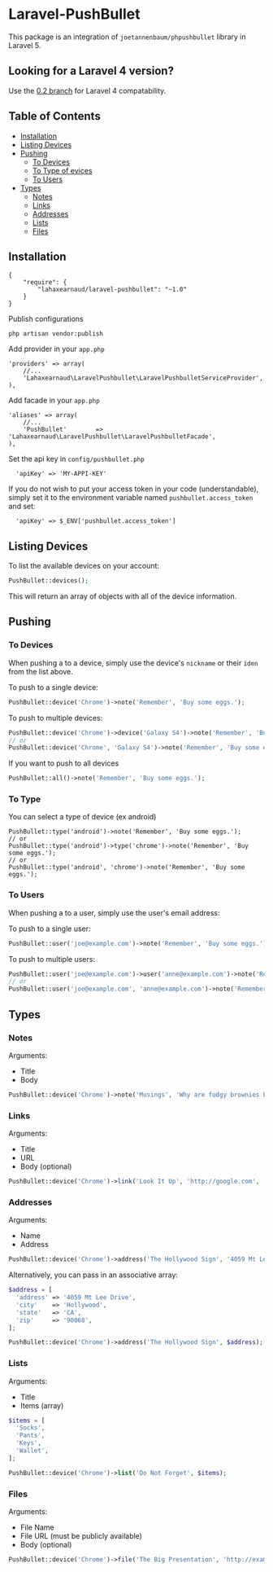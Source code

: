 # Laravel-PushBullet

This package is an integration of `joetannenbaum/phpushbullet` library in Laravel 5.

## Looking for a Laravel 4 version?

Use the [0.2 branch](https://github.com/lahaxearnaud/laravel-pushbullet/tree/v0.2) for Laravel 4 compatability.

## Table of Contents

+ [Installation](#installation)
+ [Listing Devices](#listing-devices)
+ [Pushing](#pushing)
  + [To Devices](#to-devices)
  + [To Type of evices](#to-type)
  + [To Users](#to-users)
+ [Types](#types)
  + [Notes](#notes)
  + [Links](#links)
  + [Addresses](#addresses)
  + [Lists](#lists)
  + [Files](#files)

## Installation


```
{
    "require": {
        "lahaxearnaud/laravel-pushbullet": "~1.0"
    }
}
```

Publish configurations

```
php artisan vendor:publish

```

Add provider in your `app.php`


```
'providers' => array(
    //...
    'Lahaxearnaud\LaravelPushbullet\LaravelPushbulletServiceProvider',
),

```

Add facade in your `app.php`


```
'aliases' => array(
    //...
    'PushBullet'        => 'Lahaxearnaud\LaravelPushbullet\LaravelPushbulletFacade',
),

```

Set the api key in `config/pushbullet.php`

```
  'apiKey' => 'MY-APPI-KEY'
```

If you do not wish to put your access token in your code (understandable), simply set it to the environment variable named `pushbullet.access_token` and set:

```
  'apiKey' => $_ENV['pushbullet.access_token']
```


## Listing Devices

To list the available devices on your account:

```php
PushBullet::devices();
```

This will return an array of objects with all of the device information.

## Pushing

### To Devices

When pushing a to a device, simply use the device's `nickname` or their `iden` from the list above.

To push to a single device:

```php
PushBullet::device('Chrome')->note('Remember', 'Buy some eggs.');
```

To push to multiple devices:

```php
PushBullet::device('Chrome')->device('Galaxy S4')->note('Remember', 'Buy some eggs.');
// or
PushBullet::device('Chrome', 'Galaxy S4')->note('Remember', 'Buy some eggs.');
```

If you want to push to all devices

```php
PushBullet::all()->note('Remember', 'Buy some eggs.');
```

### To Type

You can select a type of device (ex android)
```
PushBullet::type('android')->note('Remember', 'Buy some eggs.');
// or
PushBullet::type('android')->type('chrome')->note('Remember', 'Buy some eggs.');
// or
PushBullet::type('android', 'chrome')->note('Remember', 'Buy some eggs.');
```



### To Users

When pushing a to a user, simply use the user's email address:

To push to a single user:

```php
PushBullet::user('joe@example.com')->note('Remember', 'Buy some eggs.');
```

To push to multiple users:

```php
PushBullet::user('joe@example.com')->user('anne@example.com')->note('Remember', 'Buy some eggs.');
// or
PushBullet::user('joe@example.com', 'anne@example.com')->note('Remember', 'Buy some eggs.');
```
## Types

### Notes

Arguments:

+ Title
+ Body

```php
PushBullet::device('Chrome')->note('Musings', 'Why are fudgy brownies better than cakey brownies?');
```

### Links

Arguments:

+ Title
+ URL
+ Body (optional)

```php
PushBullet::device('Chrome')->link('Look It Up', 'http://google.com', 'I hear this is a good site for finding things.');
```

### Addresses

Arguments:
+ Name
+ Address

```php
PushBullet::device('Chrome')->address('The Hollywood Sign', '4059 Mt Lee Drive Hollywood, CA 90068');
```

Alternatively, you can pass in an associative array:

```php
$address = [
  'address' => '4059 Mt Lee Drive',
  'city'    => 'Hollywood',
  'state'   => 'CA',
  'zip'     => '90068',
];

PushBullet::device('Chrome')->address('The Hollywood Sign', $address);
```

### Lists

Arguments:
+ Title
+ Items (array)

```php
$items = [
  'Socks',
  'Pants',
  'Keys',
  'Wallet',
];

PushBullet::device('Chrome')->list('Do Not Forget', $items);
```

### Files

Arguments:
+ File Name
+ File URL (must be publicly available)
+ Body (optional)

```php
PushBullet::device('Chrome')->file('The Big Presentation', 'http://example.com/do-not-lose-this.pptx', 'Final version of slides.');
```

